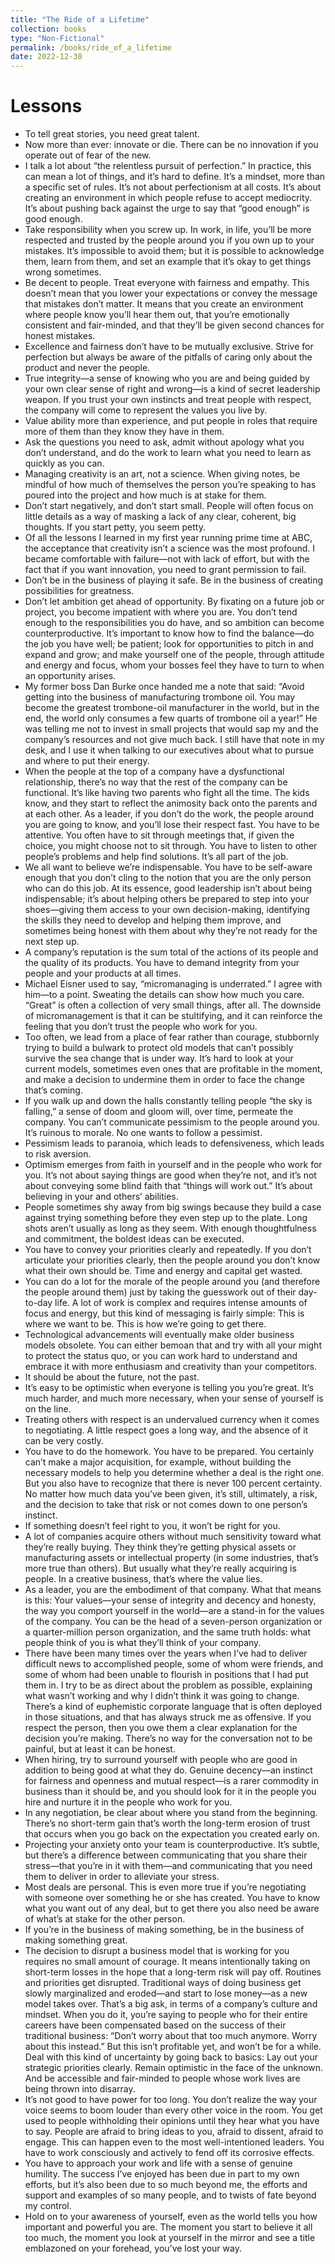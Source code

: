 ```yaml
---
title: "The Ride of a Lifetime"
collection: books
type: "Non-Fictional"
permalink: /books/ride_of_a_lifetime
date: 2022-12-30
---
```



# Lessons


- To tell great stories, you need great talent.
- Now more than ever: innovate or die. There can be no innovation if you operate out of fear of the new. 
- I talk a lot about “the relentless pursuit of perfection.” In practice, this can mean a lot of things, and it’s hard to define. It’s a mindset, more than a specific set of rules. It’s not about perfectionism at all costs. It’s about creating an environment in which people refuse to accept mediocrity. It’s about pushing back against the urge to say that “good enough” is good enough. 
- Take responsibility when you screw up. In work, in life, you’ll be more respected and trusted by the people around you if you own up to your mistakes. It’s impossible to avoid them; but it is possible to acknowledge them, learn from them, and set an example that it’s okay to get things wrong sometimes. 
- Be decent to people. Treat everyone with fairness and empathy. This doesn’t mean that you lower your expectations or convey the message that mistakes don’t matter. It means that you create an environment where people know you’ll hear them out, that you’re emotionally consistent and fair-minded, and that they’ll be given second chances for honest mistakes. 
- Excellence and fairness don’t have to be mutually exclusive. Strive for perfection but always be aware of the pitfalls of caring only about the product and never the people.
- True integrity—a sense of knowing who you are and being guided by your own clear sense of right and wrong—is a kind of secret leadership weapon. If you trust your own instincts and treat people with respect, the company will come to represent the values you live by. 
- Value ability more than experience, and put people in roles that require more of them than they know they have in them.
- Ask the questions you need to ask, admit without apology what you don’t understand, and do the work to learn what you need to learn as quickly as you can. 
- Managing creativity is an art, not a science. When giving notes, be mindful of how much of themselves the person you’re speaking to has poured into the project and how much is at stake for them. 
- Don’t start negatively, and don’t start small. People will often focus on little details as a way of masking a lack of any clear, coherent, big thoughts. If you start petty, you seem petty. 
- Of all the lessons I learned in my first year running prime time at ABC, the acceptance that creativity isn’t a science was the most profound. I became comfortable with failure—not with lack of effort, but with the fact that if you want innovation, you need to grant permission to fail. 
- Don’t be in the business of playing it safe. Be in the business of creating possibilities for greatness.
- Don’t let ambition get ahead of opportunity. By fixating on a future job or project, you become impatient with where you are. You don’t tend enough to the responsibilities you do have, and so ambition can become counterproductive. It’s important to know how to find the balance—do the job you have well; be patient; look for opportunities to pitch in and expand and grow; and make yourself one of the people, through attitude and energy and focus, whom your bosses feel they have to turn to when an opportunity arises. 
- My former boss Dan Burke once handed me a note that said: “Avoid getting into the business of manufacturing trombone oil. You may become the greatest trombone-oil manufacturer in the world, but in the end, the world only consumes a few quarts of trombone oil a year!” He was telling me not to invest in small projects that would sap my and the company’s resources and not give much back. I still have that note in my desk, and I use it when talking to our executives about what to pursue and where to put their energy. 
- When the people at the top of a company have a dysfunctional relationship, there’s no way that the rest of the company can be functional. It’s like having two parents who fight all the time. The kids know, and they start to reflect the animosity back onto the parents and at each other. As a leader, if you don’t do the work, the people around you are going to know, and you’ll lose their respect fast. You have to be attentive. You often have to sit through meetings that, if given the choice, you might choose not to sit through. You have to listen to other people’s problems and help find solutions. It’s all part of the job. 
- We all want to believe we’re indispensable. You have to be self-aware enough that you don’t cling to the notion that you are the only person who can do this job. At its essence, good leadership isn’t about being indispensable; it’s about helping others be prepared to step into your shoes—giving them access to your own decision-making, identifying the skills they need to develop and helping them improve, and sometimes being honest with them about why they’re not ready for the next step up.
- A company’s reputation is the sum total of the actions of its people and the quality of its products. You have to demand integrity from your people and your products at all times. 
- Michael Eisner used to say, “micromanaging is underrated.” I agree with him—to a point. Sweating the details can show how much you care. “Great” is often a collection of very small things, after all. The downside of micromanagement is that it can be stultifying, and it can reinforce the feeling that you don’t trust the people who work for you. 
- Too often, we lead from a place of fear rather than courage, stubbornly trying to build a bulwark to protect old models that can’t possibly survive the sea change that is under way. It’s hard to look at your current models, sometimes even ones that are profitable in the moment, and make a decision to undermine them in order to face the change that’s coming. 
- If you walk up and down the halls constantly telling people “the sky is falling,” a sense of doom and gloom will, over time, permeate the company. You can’t communicate pessimism to the people around you. It’s ruinous to morale. No one wants to follow a pessimist. 
- Pessimism leads to paranoia, which leads to defensiveness, which leads to risk aversion. 
- Optimism emerges from faith in yourself and in the people who work for you. It’s not about saying things are good when they’re not, and it’s not about conveying some blind faith that “things will work out.” It’s about believing in your and others’ abilities. 
- People sometimes shy away from big swings because they build a case against trying something before they even step up to the plate. Long shots aren’t usually as long as they seem. With enough thoughtfulness and commitment, the boldest ideas can be executed. 
- You have to convey your priorities clearly and repeatedly. If you don’t articulate your priorities clearly, then the people around you don’t know what their own should be. Time and energy and capital get wasted.
- You can do a lot for the morale of the people around you (and therefore the people around them) just by taking the guesswork out of their day-to-day life. A lot of work is complex and requires intense amounts of focus and energy, but this kind of messaging is fairly simple: This is where we want to be. This is how we’re going to get there. 
- Technological advancements will eventually make older business models obsolete. You can either bemoan that and try with all your might to protect the status quo, or you can work hard to understand and embrace it with more enthusiasm and creativity than your competitors. 
- It should be about the future, not the past. 
- It’s easy to be optimistic when everyone is telling you you’re great. It’s much harder, and much more necessary, when your sense of yourself is on the line. 
- Treating others with respect is an undervalued currency when it comes to negotiating. A little respect goes a long way, and the absence of it can be very costly.
- You have to do the homework. You have to be prepared. You certainly can’t make a major acquisition, for example, without building the necessary models to help you determine whether a deal is the right one. But you also have to recognize that there is never 100 percent certainty. No matter how much data you’ve been given, it’s still, ultimately, a risk, and the decision to take that risk or not comes down to one person’s instinct. 
- If something doesn’t feel right to you, it won’t be right for you. 
- A lot of companies acquire others without much sensitivity toward what they’re really buying. They think they’re getting physical assets or manufacturing assets or intellectual property (in some industries, that’s more true than others). But usually what they’re really acquiring is people. In a creative business, that’s where the value lies.
- As a leader, you are the embodiment of that company. What that means is this: Your values—your sense of integrity and decency and honesty, the way you comport yourself in the world—are a stand-in for the values of the company. You can be the head of a seven-person organization or a quarter-million person organization, and the same truth holds: what people think of you is what they’ll think of your company. 
- There have been many times over the years when I’ve had to deliver difficult news to accomplished people, some of whom were friends, and some of whom had been unable to flourish in positions that I had put them in. I try to be as direct about the problem as possible, explaining what wasn’t working and why I didn’t think it was going to change. There’s a kind of euphemistic corporate language that is often deployed in those situations, and that has always struck me as offensive. If you respect the person, then you owe them a clear explanation for the decision you’re making. There’s no way for the conversation not to be painful, but at least it can be honest. 
- When hiring, try to surround yourself with people who are good in addition to being good at what they do. Genuine decency—an instinct for fairness and openness and mutual respect—is a rarer commodity in business than it should be, and you should look for it in the people you hire and nurture it in the people who work for you.
- In any negotiation, be clear about where you stand from the beginning. There’s no short-term gain that’s worth the long-term erosion of trust that occurs when you go back on the expectation you created early on. 
- Projecting your anxiety onto your team is counterproductive. It’s subtle, but there’s a difference between communicating that you share their stress—that you’re in it with them—and communicating that you need them to deliver in order to alleviate your stress. 
- Most deals are personal. This is even more true if you’re negotiating with someone over something he or she has created. You have to know what you want out of any deal, but to get there you also need be aware of what’s at stake for the other person.
- If you’re in the business of making something, be in the business of making something great. 
- The decision to disrupt a business model that is working for you requires no small amount of courage. It means intentionally taking on short-term losses
in the hope that a long-term risk will pay off. Routines and priorities get disrupted. Traditional ways of doing business get slowly marginalized and eroded—and start to lose money—as a new model takes over. That’s a big ask, in terms of a company’s culture and mindset. When you do it, you’re saying to people who for their entire careers have been compensated based on the success of their traditional business: “Don’t worry about that too much anymore. Worry about this instead.” But this isn’t profitable yet, and won’t be for a while. Deal with this kind of uncertainty by going back to basics: Lay out your strategic priorities clearly. Remain optimistic in the face of the unknown. And be accessible and fair-minded to people whose work lives are being thrown into disarray. 
- It’s not good to have power for too long. You don’t realize the way your voice seems to boom louder than every other voice in the room. You get used to people withholding their opinions until they hear what you have to say. People are afraid to bring ideas to you, afraid to dissent, afraid to engage. This can happen even to the most well-intentioned leaders. You have to work consciously and actively to fend off its corrosive effects.
- You have to approach your work and life with a sense of genuine humility. The success I’ve enjoyed has been due in part to my own efforts, but it’s also been due to so much beyond me, the efforts and support and examples of so many people, and to twists of fate beyond my control. 
- Hold on to your awareness of yourself, even as the world tells you how important and powerful you are. The moment you start to believe it all too much, the moment you look at yourself in the mirror and see a title emblazoned on your forehead, you’ve lost your way.
